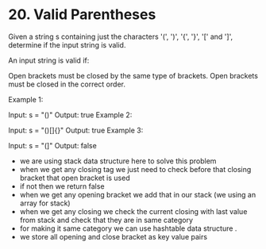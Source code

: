 # 20. Valid Parentheses

Given a string s containing just the characters '(', ')', '{', '}', '[' and ']', determine if the input string is valid.

An input string is valid if:

Open brackets must be closed by the same type of brackets.
Open brackets must be closed in the correct order.

Example 1:

Input: s = "()"
Output: true
Example 2:

Input: s = "()[]{}"
Output: true
Example 3:

Input: s = "(]"
Output: false

- we are using stack data structure here to solve this problem
- when we get any closing tag we just need to check before that closing bracket that open bracket is used
- if not then we return false
- when we get any opening bracket we add that in our stack (we using an array for stack)
- when we get any closing we check the current closing with last value from stack and check that they are in same category
- for making it same category we can use hashtable data structure .
- we store all opening and close bracket as key value pairs

